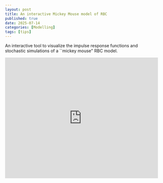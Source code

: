 ```yaml
---
layout: post
title: An interactive Mickey Mouse model of RBC
published: true
date: 2025-07-14
categories: [Modelling]
tags: [tips]
---
```


An interactive tool to visualize the impulse response functions and stochastic simulations of a ``mickey mouse" RBC model.

<iframe height="400" width="100%" frameborder="no" src="https://thanhqtran.shinyapps.io/rbc_demo/"> </iframe>
